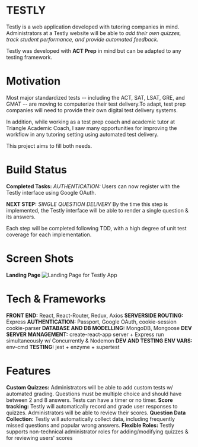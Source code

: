 # TESTLY

Testly is a web application developed with tutoring companies in mind. 
Administrators at a Testly website will be able to _add their own quizzes,_
_track student performance, and provide automated feedback._

Testly was developed with **ACT Prep** in mind but can be adapted to any testing framework.

# Motivation

Most major standardized tests -- including the ACT, SAT, LSAT, GRE, and GMAT -- are moving 
to computerize their test delivery.To adapt, test prep companies will need to provide their own
digital test delivery systems. 

In addition, while working as a test prep coach and academic tutor at Triangle Academic Coach,
I saw many opportunities for improving the workflow in any tutoring setting using automated test
delivery.

This project aims to fill both needs.

# Build Status

**Completed Tasks:**
*AUTHENTICATION:*  Users can now register with the Testly interface using Google OAuth.

**NEXT STEP:** 
*SINGLE QUESTION DELIVERY*
By the time this step is implemented, the Testly interface will be able to render a single question & its answers. 

Each step will be completed following TDD, with a high degree of unit test coverage for each implementation.

# Screen Shots

**Landing Page**
![Landing Page for Testly App](https://i.imgur.com/AQ95qia.jpg)

# Tech & Frameworks

**FRONT END:** React, React-Router, Redux, Axios
**SERVERSIDE ROUTING:** Express
**AUTHENTICATION:** Passport, Google OAuth, cookie-session cookie-parser
**DATABASE AND DB MODELLING:** MongoDB, Mongoose
**DEV SERVER MANAGEMENT:** create-react-app server + Express run simultaneously w/ Concurrently & Nodemon
**DEV AND TESTING ENV VARS:** env-cmd
**TESTING:** jest + enzyme + supertest

# Features

**Custom Quizzes:** Administrators will be able to add custom tests w/ automated grading. Questions must be multiple choice and should have between 2 and 8 answers. Tests can have a timer or no timer.
**Score tracking:** Testly will automatically record and grade user responses to quizzes. Administrators will be able to review their scores.
**Question Data Collection:** Testly will automatically collect data, including frequently missed questions and popular wrong answers.
**Flexible Roles:** Testly supports non-technical administrator roles for adding/modifying quizzes & for reviewing users' scores


